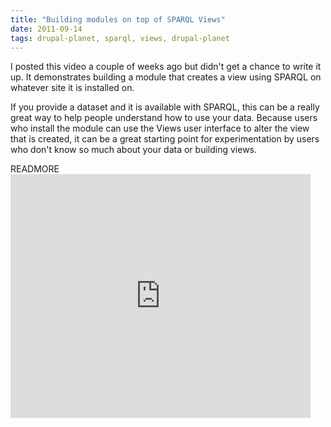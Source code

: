 ```yaml
---
title: "Building modules on top of SPARQL Views"
date: 2011-09-14
tags: drupal-planet, sparql, views, drupal-planet
---
```

<p>I posted this video a couple of weeks ago but didn't get a chance to write it up. It demonstrates building a module that creates a view using SPARQL on whatever site it is installed on.</p>
<p>If you provide a dataset and it is available with SPARQL, this can be a really great way to help people understand how to use your data. Because users who install the module can use the Views user interface to alter the view that is created, it can be a great starting point for experimentation by users who don't know so much about your data or building views.</p>
READMORE<iframe width="480" height="390" src="http://www.youtube.com/embed/CzjlrjbhRp0?rel=0" frameborder="0" allowfullscreen></iframe>